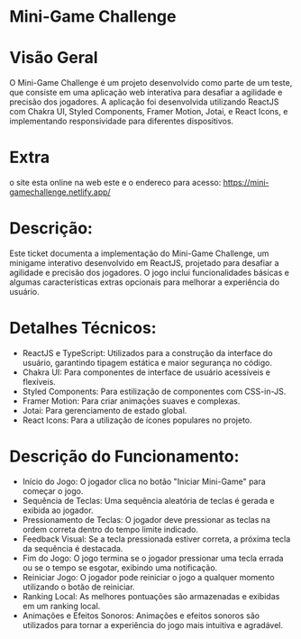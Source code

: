 # Mini-Game Challenge

# Visão Geral
O Mini-Game Challenge é um projeto desenvolvido como parte de um teste, que consiste em uma aplicação web interativa para desafiar a agilidade e precisão dos jogadores. A aplicação foi desenvolvida utilizando ReactJS com Chakra UI, Styled Components, Framer Motion, Jotai, e React Icons, e implementando responsividade para diferentes dispositivos.

# Extra 
o site esta online na web este e o endereco para acesso: https://mini-gamechallenge.netlify.app/

# Descrição:
Este ticket documenta a implementação do Mini-Game Challenge, um minigame interativo desenvolvido em ReactJS, projetado para desafiar a agilidade e precisão dos jogadores. O jogo inclui funcionalidades básicas e algumas características extras opcionais para melhorar a experiência do usuário.

# Detalhes Técnicos:

* ReactJS e TypeScript: Utilizados para a construção da interface do usuário, garantindo tipagem estática e maior segurança no código.
* Chakra UI: Para componentes de interface de usuário acessíveis e flexíveis.
* Styled Components: Para estilização de componentes com CSS-in-JS.
* Framer Motion: Para criar animações suaves e complexas.
* Jotai: Para gerenciamento de estado global.
* React Icons: Para a utilização de ícones populares no projeto.

# Descrição do Funcionamento:

* Início do Jogo: O jogador clica no botão "Iniciar Mini-Game" para começar o jogo.
* Sequência de Teclas: Uma sequência aleatória de teclas é gerada e exibida ao jogador.
* Pressionamento de Teclas: O jogador deve pressionar as teclas na ordem correta dentro do tempo limite indicado.
* Feedback Visual: Se a tecla pressionada estiver correta, a próxima tecla da sequência é destacada.
* Fim do Jogo: O jogo termina se o jogador pressionar uma tecla errada ou se o tempo se esgotar, exibindo uma notificação.
* Reiniciar Jogo: O jogador pode reiniciar o jogo a qualquer momento utilizando o botão de reiniciar.
* Ranking Local: As melhores pontuações são armazenadas e exibidas em um ranking local.
* Animações e Efeitos Sonoros: Animações e efeitos sonoros são utilizados para tornar a experiência do jogo mais intuitiva e agradável.
